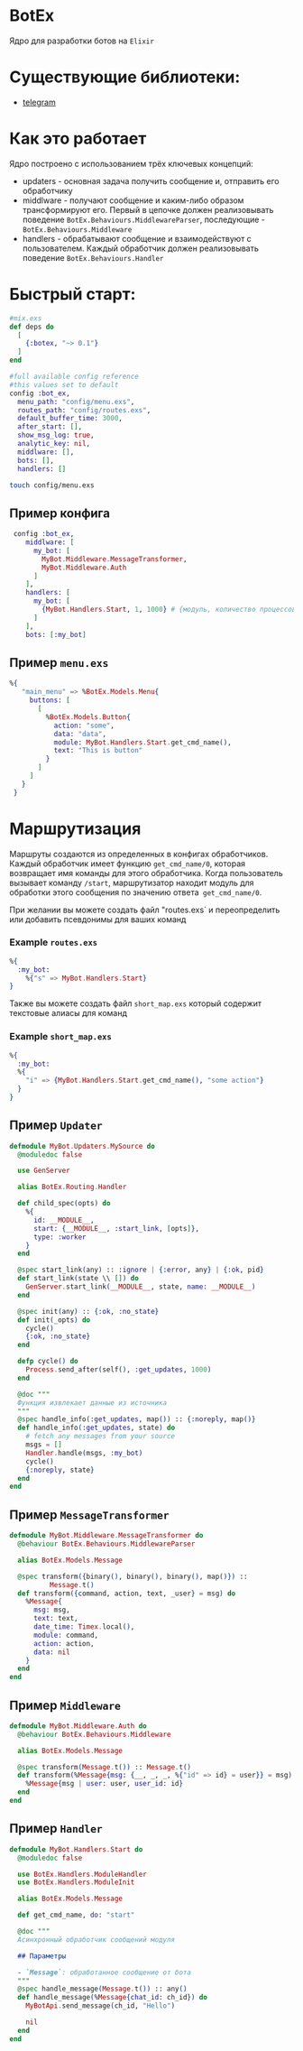 # BotEx

Ядро для разработки ботов на `Elixir`

# Существующие библиотеки:
  - [telegram](https://github.com/bot-ex/botex-telegram) 

# Как это работает
Ядро построено с использованием трёх ключевых концепций:
- updaters - основная задача получить сообщение и, отправить его обработчику
- middlware - получают сообщение и каким-либо образом трансформируют его. Первый в цепочке должен реализовывать поведение `BotEx.Behaviours.MiddlewareParser`, последующие - `BotEx.Behaviours.Middleware`
- handlers - обрабатывают сообщение и взаимодействуют с пользователем. Каждый обработчик должен реализовывать поведение `BotEx.Behaviours.Handler`

# Быстрый старт:
  
  ```elixir
  #mix.exs
  def deps do
    [
      {:botex, "~> 0.1"}
    ]
  end

 #full available config reference
 #this values set to default
 config :bot_ex,
    menu_path: "config/menu.exs",
    routes_path: "config/routes.exs",
    default_buffer_time: 3000,
    after_start: [],
    show_msg_log: true,
    analytic_key: nil,
    middlware: [],
    bots: [],
    handlers: []
  ```

```bash
touch config/menu.exs
```

## Пример конфига

```elixir
 config :bot_ex,
    middlware: [
      my_bot: [
        MyBot.Middleware.MessageTransformer,
        MyBot.Middleware.Auth
      ]
    ],
    handlers: [
      my_bot: [
        {MyBot.Handlers.Start, 1, 1000} # {модуль, количество процессов в пуле, время буферизации сообщений}
      ]
    ],
    bots: [:my_bot]
  ```

## Пример `menu.exs`
```elixir
%{
   "main_menu" => %BotEx.Models.Menu{
     buttons: [
       [
         %BotEx.Models.Button{
           action: "some",
           data: "data",
           module: MyBot.Handlers.Start.get_cmd_name(),
           text: "This is button"
         }
       ]
     ]
   }
 }
```
# Маршрутизация
Маршруты создаются из определенных в конфигах обработчиков. Каждый обработчик имеет функцию `get_cmd_name/0`, которая возвращает имя команды для этого обработчика. Когда пользователь вызывает команду `/start`, маршрутизатор находит модуль для обработки этого сообщения по значению ответа` get_cmd_name/0`.

При желании вы можете создать файл "routes.exs` и переопределить или добавить псевдонимы для ваших команд

### Example `routes.exs`
```elixir
%{
  :my_bot:
    %{"s" => MyBot.Handlers.Start}
}
```
Также вы можете создать файл `short_map.exs` который содержит текстовые алиасы для команд

### Example `short_map.exs`
```elixir
%{
  :my_bot:
  %{
    "i" => {MyBot.Handlers.Start.get_cmd_name(), "some action"}
  }
}
```

## Пример `Updater`

```elixir
defmodule MyBot.Updaters.MySource do
  @moduledoc false

  use GenServer

  alias BotEx.Routing.Handler

  def child_spec(opts) do
    %{
      id: __MODULE__,
      start: {__MODULE__, :start_link, [opts]},
      type: :worker
    }
  end

  @spec start_link(any) :: :ignore | {:error, any} | {:ok, pid}
  def start_link(state \\ []) do
    GenServer.start_link(__MODULE__, state, name: __MODULE__)
  end

  @spec init(any) :: {:ok, :no_state}
  def init(_opts) do
    cycle()
    {:ok, :no_state}
  end

  defp cycle() do
    Process.send_after(self(), :get_updates, 1000)
  end

  @doc """
  Функция извлекает данные из источника
  """
  @spec handle_info(:get_updates, map()) :: {:noreply, map()}
  def handle_info(:get_updates, state) do
    # fetch any messages from your source
    msgs = []
    Handler.handle(msgs, :my_bot)
    cycle()
    {:noreply, state}
  end
end
```

## Пример `MessageTransformer`

```elixir
defmodule MyBot.Middleware.MessageTransformer do
  @behaviour BotEx.Behaviours.MiddlewareParser

  alias BotEx.Models.Message

  @spec transform({binary(), binary(), binary(), map()}) ::
          Message.t()
  def transform({command, action, text, _user} = msg) do
    %Message{
      msg: msg,
      text: text,
      date_time: Timex.local(),
      module: command,
      action: action,
      data: nil
    }
  end
end
```
## Пример `Middleware`

```elixir
defmodule MyBot.Middleware.Auth do
  @behaviour BotEx.Behaviours.Middleware

  alias BotEx.Models.Message

  @spec transform(Message.t()) :: Message.t()
  def transform(%Message{msg: {__, _, _, %{"id" => id} = user}} = msg) do
    %Message{msg | user: user, user_id: id}
  end
end
```

## Пример `Handler`
```elixir
defmodule MyBot.Handlers.Start do
  @moduledoc false

  use BotEx.Handlers.ModuleHandler
  use BotEx.Handlers.ModuleInit

  alias BotEx.Models.Message

  def get_cmd_name, do: "start"

  @doc """
  Асинхронный обработчик сообщений модуля

  ## Параметры

  - `Message`: обработанное сообщение от бота
  """
  @spec handle_message(Message.t()) :: any()
  def handle_message(%Message{chat_id: ch_id}) do
    MyBotApi.send_message(ch_id, "Hello")

    nil
  end
end

```

